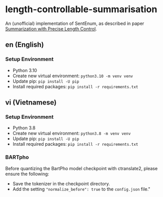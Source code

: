 # length-controllable-summarisation
An (unofficial) implementation of SentEnum, as described in paper [Summarization with Precise Length Control](https://arxiv.org/abs/2305.05171).

## en (English)
### Setup Environment
- Python 3.10
- Create new virtual environment: `python3.10 -m venv venv`
- Update pip: `pip install -U pip`
- Install required packages: `pip install -r requirements.txt`

## vi (Vietnamese)
### Setup Environment
- Python 3.8
- Create new virtual environment: `python3.8 -m venv venv`
- Update pip: `pip install -U pip`
- Install required packages: `pip install -r requirements.txt`

### BARTpho
Before quantizing the BartPho model checkpoint with ctranslate2, please ensure the following:

- Save the tokenizer in the checkpoint directory.
- Add the setting `"normalize_before": true` to the `config.json` file."

